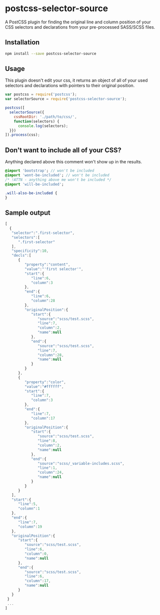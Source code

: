 # postcss-selector-source
A PostCSS plugin for finding the original line and column position of your CSS selectors and declarations from your pre-processed SASS/SCSS files.

## Installation
```bash
npm install --save postcss-selector-source
```

## Usage

This plugin doesn't edit your css, it returns an object of all of your used selectors and declarations with
pointers to their original position.
```javascript
var postcss = require('postcss');
var selectorSource = require('postcss-selector-source');

postcss([
  selectorSource({
    cssRootDir: './path/to/css/',
    function(selectors) {
      console.log(selectors);
  }})
]).process(css);
```

## Don't want to include all of your CSS?
Anything declared above this comment won't show up in the results.
```sass
@import 'bootstrap'; // won't be included
@import 'wont-be-included'; // won't be included
/* !ATTN - anything above me won't be included */
@import 'will-be-included';

.will-also-be-included {
}
```

## Sample output
```javascript
[
  {  
   "selector":".first-selector",
   "selectors":[  
      ".first-selector"
   ],
   "specificity":10,
   "decls":[  
      {  
         "property":"content",
         "value":"'first selector'",
         "start":{  
            "line":6,
            "column":3
         },
         "end":{  
            "line":6,
            "column":28
         },
         "originalPosition":{  
            "start":{  
               "source":"scss/test.scss",
               "line":7,
               "column":2,
               "name":null
            },
            "end":{  
               "source":"scss/test.scss",
               "line":7,
               "column":28,
               "name":null
            }
         }
      },
      {  
         "property":"color",
         "value":"#ffffff",
         "start":{  
            "line":7,
            "column":3
         },
         "end":{  
            "line":7,
            "column":17
         },
         "originalPosition":{  
            "start":{  
               "source":"scss/test.scss",
               "line":8,
               "column":2,
               "name":null
            },
            "end":{  
               "source":"scss/_variable-includes.scss",
               "line":1,
               "column":24,
               "name":null
            }
         }
      }
   ],
   "start":{  
      "line":5,
      "column":1
   },
   "end":{  
      "line":7,
      "column":19
   },
   "originalPosition":{  
      "start":{  
         "source":"scss/test.scss",
         "line":6,
         "column":0,
         "name":null
      },
      "end":{  
         "source":"scss/test.scss",
         "line":6,
         "column":17,
         "name":null
      }
   }
 }
 ...
]
```

